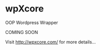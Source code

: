 wpXcore
=======

OOP Wordpress Wrapper 

COMING SOON

Visit http://wpxcore.com/ for more details...
